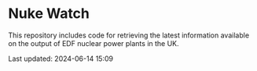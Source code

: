 # Nuke Watch

This repository includes code for retrieving the latest information available on the output of EDF nuclear power plants in the UK.

Last updated: 2024-06-14 15:09
